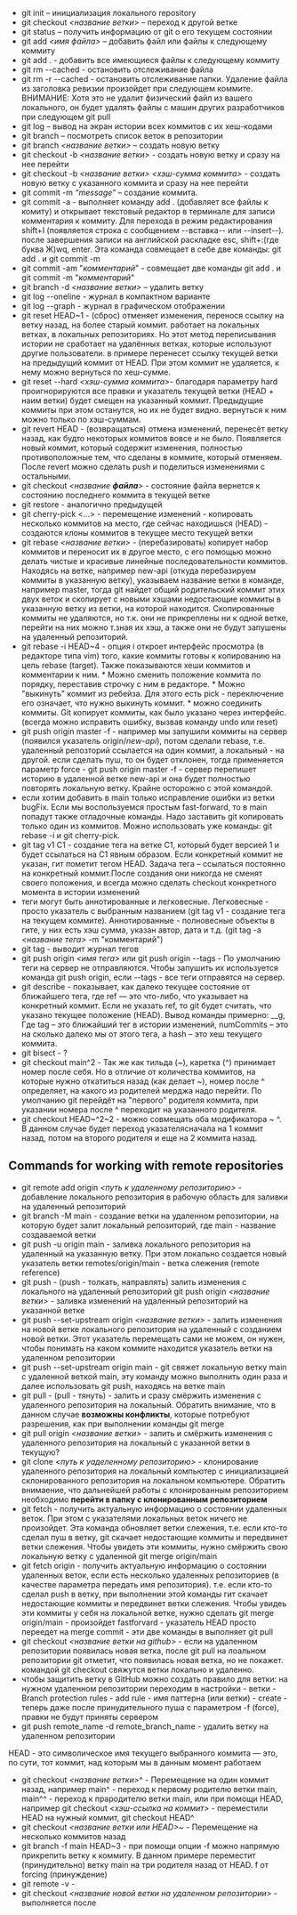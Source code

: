 * git init – инициализация локального repository
* git checkout *<название ветки>* – переход к другой ветке
* git status – получить информацию от git о его текущем состоянии
* git add *<имя файла>* – добавить файл или файлы к следующему коммиту
* git add . - добавить все имеющиеся файлы к следующему коммиту
* git rm --cached <file> - остановить отслеживание файла
* git rm -r --cached <folder> - остановить отслеживание папки. Удаление файла из заголовка ревизии произойдет при следующем коммите. ВНИМАНИЕ: Хотя это не удалит физический файл из вашего локального, он будет удалять файлы с машин других разработчиков при следующем git pull
* git log – вывод на экран истории всех коммитов с их хеш-кодами
* git branch – посмотреть список веток в репозитории
* git branch *<название ветки>* – создать новую ветку
* git checkout -b *<название ветки>* - создать новую ветку и сразу на нее перейти
* git checkout -b *<название ветки>* *<хэш-сумма коммита>* - создать новую ветку с указанного коммита и сразу на нее перейти
* git commit -m *“message”* – создание коммита.
* git commit -a - выполняет команду add . (добавляет все файлы к комиту) и открывает текстовый редактор в терминале для записи комментария к коммиту. Для перехода в режим редактирования shift+I (появляется строка с сообщением --вставка-- или --insert--). после завершения записи на английской раскладке esc, shift+:(где буква Ж)wq, enter. Эта команда совмещает в себе две команды: git add . и git commit -m
* git commit -am "*комментарий*" - совмещает две команды git add . и git commit -m "*комментарий*"
* git branch -d *<название ветки>* – удалить ветку
* git log --oneline - журнал в компактном варианте
* git log --graph - журнал в графическом отображении
* git reset HEAD~1 - (сброс) отменяет изменения, перенося ссылку на ветку назад, на более старый коммит. работает на локальных ветках, в локальных репозиториях. Но этот метод переписывания истории не сработает на удалённых ветках, которые используют другие пользователи. в примере перенесет ссылку текущей ветки на предыдущий коммит от HEAD. При этом коммит не удаляется, к нему можно вернуться по хеш-сумме.
* git reset --hard *<хэш-сумма коммита>*- благодаря параметру hard проигнорируются все правки и указатель текущей ветки (HEAD + наим ветки) будет смещен на указанный коммит. Предыдущие коммиты при этом останутся, но их не будет видно. вернуться к ним можно только по хэш-суммам.
* git revert HEAD - (возвращаться) отмена изменений, перенесёт ветку назад, как будто некоторых коммитов вовсе и не было. Появляется новый коммит, который содержит изменения, полностью противоположные тем, что сделаны в коммите, который отменяем. После revert можно сделать push и поделиться изменениями с остальными.
* git checkout *<название **файла**>* - состояние файла вернется к состоянию последнего коммита в текущей ветке
* git restore - аналогично предыдущей
* git cherry-pick <Commit1> <Commit2> <...> - перемещение изменений - копировать несколько коммитов на место, где сейчас находишься (HEAD) - создаются клоны коммитов в текущее место текущей ветки
* git rebase *<название ветки>* - (перебазировать) копирует набор коммитов и переносит их в другое место, c его помощью можно делать чистые и красивые линейные последовательности коммитов. Находясь на ветке, например new-api (откуда перебазируем коммиты в указанную ветку), указываем название ветки в команде, например master, тогда git найдет общий родительский коммит этих двух веток и скопирует с новыми хэшами недостающие коммиты в указанную ветку из ветки, на которой находится. Скопированные коммиты не удаляются, но т.к. они не прикреплены ни к одной ветке, перейти на них можно т.зная их хэш, а также они не будут запушены на удаленный репозиторий.
* git rebase -i HEAD~4 - опция i откроет интерфейс просмотра (в редакторе типа vim) того, какие коммиты готовы к копированию на цель rebase (target). Также показываются хеши коммитов и комментарии к ним. * Можно сменить положение коммита по порядку, переставив строчку с ним в редакторе. * Можно "выкинуть" коммит из ребейза. Для этого есть pick - переключение его означает, что нужно выкинуть коммит. * можно соединить коммиты. Git копирует коммиты, как было указано через интерфейс. (всегда можно исправить ошибку, вызвав команду undo или reset)
* git push origin master -f - например мы запушили коммиты на сервер (появился указатель origin/*new-api*), потом сделали rebase, т.е. удаленный репозторий ссылается на один коммит, а локальный - на другой. если сделать пуш, то он будет отклонен, тогда применяется параметр force - git push origin master -f - сервер перепишет историю в удаленной ветке new-api и она будет полностью повторять локальную ветку. Крайне осторожно с этой командой. 
* если хотим добавить в main только исправление ошибки из ветки bugFix. Если мы воспользуемся простым fast-forward, то в main попадут также отладочные команды. Надо заставить git копировать только один из коммитов. Можно использовать уже команды: git rebase -i и git cherry-pick.
* git tag v1 C1 - создание тега на ветке C1, который будет версией 1 и будет ссылаться на C1 явным образом. Если конкретный коммит не указан, гит пометит тегом HEAD. Задача тега – ссылаться постоянно на конкретный коммит.После создания они никогда не сменят своего положения, и всегда можно сделать checkout конкретного момента в истории изменений
* теги могут быть аннотированные и легковесные. Легковесные - просто указатель с выбранным названием (git tag v1 - создание тега на текущем коммите). Аннотированные - полновесные объекты в гите, у них есть хэш сумма, указан автор, дата и т.д. (git tag -a *<название тега>* -m "комментарий") 
* git tag - выводит журнал тегов
* git push origin *<имя тега>* или git push origin --tags - По умолчанию теги на сервер не отправляются. Чтобы запушить их используется команда git push origin, если --tags - все теги отправятся на сервер.
* git describe <ref> - показывает, как далеко текущее состояние от ближайшего тега, где ref — это что-либо, что указывает на конкретный коммит. Если не указать ref, то git будет считать, что указано текущее положение (HEAD). Вывод команды примерно: <tag>_<numCommits>_g<hash>, Где tag – это ближайший тег в истории изменений, numCommits – это на сколько далеко мы от этого тега, а hash – это хеш текущего коммита.
* git bisect - ?
* git checkout main^2 - Так же как тильда (~), каретка (^) принимает номер после себя. Но в отличие от количества коммитов, на которые нужно откатиться назад (как делает ~), номер после ^ определяет, на какого из родителей мерджа надо перейти. По умолчанию git перейдёт на "первого" родителя коммита, при указании номера после ^ переходит на указанного родителя.
* git checkout HEAD~^2~2 - можно совмещать оба модификатора ~ ^. В данном случае будет переход указателясначала на 1 коммит назад, потом на второго родителя и еще на 2 коммита назад.

## Commands for working with remote repositories
* git remote add origin *<путь к удаленному репозиторию>* - добавление локального репозитория в рабочую область для заливки на удаленный репозиторий 
* git branch -M main - создание ветки на удаленном репозитории, на которую будет залит локальный репозиторий, где main - название создаваемой ветки
* git push -u origin main - заливка локального репозитория на удаленный на указанную ветку. При этом локально создается новый указатель ветки remotes/origin/main - ветка слежения (remote reference)
* git push - (push - толкать, направлять) залить изменения с локального на удаленный репозиторий
git push origin *<название ветки>* - заливка изменений на удаленный репозиторий на указанной ветке
* git push --set-upstream origin *<название ветки>* - залить изменения на новой ветке локального репозитория на удаленный с созданием новой ветки. Этот указатель перемещать сами не можем, он нужен, чтобы понимать на каком коммите находится указатель ветки на удаленном репозитории
* git push --set-upstream origin main - git свяжет локальную ветку main с удаленной веткой main, эту команду можно выполнить один раза и далее использовать git push, находясь на ветке main
* git pull - (pull - тянуть) - залить и сразу смёржить изменения с удаленного репозитория на локальный. Обратить внимание, что в данном случае **возможны конфликты**, которые потребуют разрешения, как при выполнении команды git merge
* git pull origin *<название ветки>* - залить и смёржить изменения с удаленного репозитория на локальный с указанной ветки в текущую?
* git clone *<путь к уаделенному репозиторию>* - клонирование удаленного репозитория на локальный компьютер с инициализацией склонированного репозитория на локальном компьютере. Обратить внимаение, что дальнейшей работы с клонированным репозиторием необходимо **перейти в папку с клонированным репозиторием**
* git fetch - получить актуальную информацию о состоянии удаленных веток. При этом с указателями локальных веток ничего не произойдет. Эта команда обновляет ветки слежения, т.е. если кто-то сделал пуш в ветку, git скачает недостающие коммиты и передвинет ветки слежения. Чтобы увидеть эти коммиты, нужно смёржить свою локальную ветку с удаленной git merge origin/main 
* git fetch origin - получить актуальную информацию о состоянии удаленных веток, если есть несколько удаленных репозиториев (в качестве параметра передать имя репозитория). т.е. если кто-то сделал push в ветку, при выполнении этой команды гит скачает недостающие коммиты и передвинет ветки слежения. Чтобы увидеь эти коммиты у себя на локальной ветке, нужно сделать git merge origin/main - произойдет fastforvard - указатель HEAD просто переедет на merge commit - эти две команды в выполняет git pull
* git checkout *<название ветки на github>* - если на удаленном репозитории появилась новая ветка, после git pull на лоальном репозитории git отметит, что появилась новая ветка, но не покажет. командой git checkout свяжутся ветки локально и удаленно. 
* чтобы защитить ветку в GitHub можно создать правило для ветки: на нужном удаленном репозитории переходим в настройки - ветки - Branch protection rules - add rule - имя паттерна (или ветки) - create - теперь даже после принудительного пуша с параметром -f (force), правки не будут приняты сервером
* git push remote_name -d remote_branch_name - удалить ветку на удаленном репозитории

HEAD - это символическое имя текущего выбранного коммита — это, по сути, тот коммит, над которым мы в данным момент работаем
* git checkout *<название ветки>*^ - Перемещение на один коммит назад, например main^ - переход к первому родителю ветки main, main^^ - переход к прародителю ветки main, или при помощи HEAD, например git checkout *<хэш-ссылка на коммит>* - переместили HEAD на нужный коммит, git checkout HEAD^
* git checkout *<название ветки или HEAD>*~*<num>* - Перемещение на несколько коммитов назад
* git branch -f main HEAD~3 - при помощи опции -f можно напрямую прикрепить ветку к коммиту. В данном примере переместит (принудительно) ветку main на три родителя назад от HEAD. f от forcing (принуждение)
* git remote -v - 
* git checkout *<название новой ветки на удаленном репозитории>* - выполняется после 
